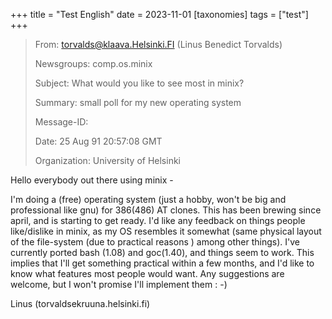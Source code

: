 +++
title = "Test English"
date = 2023-11-01
[taxonomies]
tags = ["test"]
+++

> From: torvalds@klaava.Helsinki.FI (Linus Benedict Torvalds)
>
> Newsgroups: comp.os.minix
>
> Subject: What would you like to see most in minix?
>
> Summary: small poll for my new operating system
>
> Message-ID:
>
> Date: 25 Aug 91 20:57:08 GMT
>
> Organization: University of Helsinki

Hello everybody out there using minix -

I'm doing a (free) operating system (just a hobby, won't be big and professional like gnu) for 386(486) AT clones. This has been brewing since april, and is starting to get ready. I'd like any feedback on things people like/dislike in minix, as my OS resembles it somewhat (same physical layout of the file-system (due to practical reasons ) among other things). I've currently ported bash (1.08) and goc(1.40), and things seem to work. This implies that I'll get something practical within a few months, and I'd like to know what features most people would want. Any suggestions are welcome, but I won't promise I'll implement them : -)

Linus (torvaldsekruuna.helsinki.fi)
